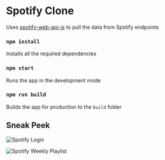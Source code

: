 # Spotify Clone

Uses [spotify-web-api-js](https://www.npmjs.com/package/spotify-web-api-js) to pull the data from Spotify endpoints

### `npm install`

Installs all the required dependencies

### `npm start`

Runs the app in the development mode

### `npm run build`

Builds the app for production to the `build` folder

## Sneak Peek

![Spotify Login](https://user-images.githubusercontent.com/49686162/127441910-f870467e-c1f2-48d2-85e7-f9fed05d9f0f.png)


![Spotify Weekly Playlist](https://user-images.githubusercontent.com/49686162/127442300-dacd6c51-126e-4e93-afac-8fe22779e2b3.png)

